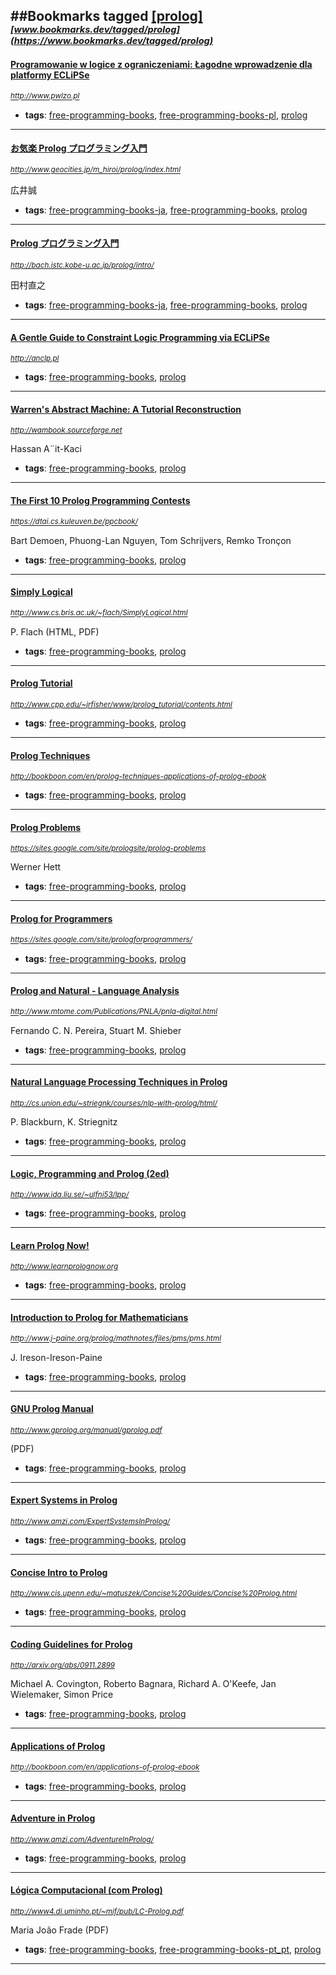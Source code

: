 ##Bookmarks tagged [[prolog]](https://www.bookmarks.dev?q=[prolog])
_<sup><sup>[www.bookmarks.dev/tagged/prolog](https://www.bookmarks.dev/tagged/prolog)</sup></sup>_
---
#### [Programowanie w logice z ograniczeniami: Łagodne wprowadzenie dla platformy ECLiPSe](http://www.pwlzo.pl)
_<sup>http://www.pwlzo.pl</sup>_

* **tags**: [free-programming-books](../tagged/free-programming-books.md), [free-programming-books-pl](../tagged/free-programming-books-pl.md), [prolog](../tagged/prolog.md)
---
#### [お気楽 Prolog プログラミング入門](http://www.geocities.jp/m_hiroi/prolog/index.html)
_<sup>http://www.geocities.jp/m_hiroi/prolog/index.html</sup>_

広井誠
* **tags**: [free-programming-books-ja](../tagged/free-programming-books-ja.md), [free-programming-books](../tagged/free-programming-books.md), [prolog](../tagged/prolog.md)
---
#### [Prolog プログラミング入門](http://bach.istc.kobe-u.ac.jp/prolog/intro/)
_<sup>http://bach.istc.kobe-u.ac.jp/prolog/intro/</sup>_

田村直之
* **tags**: [free-programming-books-ja](../tagged/free-programming-books-ja.md), [free-programming-books](../tagged/free-programming-books.md), [prolog](../tagged/prolog.md)
---
#### [A Gentle Guide to Constraint Logic Programming via ECLiPSe](http://anclp.pl)
_<sup>http://anclp.pl</sup>_

* **tags**: [free-programming-books](../tagged/free-programming-books.md), [prolog](../tagged/prolog.md)
---
#### [Warren's Abstract Machine: A Tutorial Reconstruction](http://wambook.sourceforge.net)
_<sup>http://wambook.sourceforge.net</sup>_

Hassan A¨it-Kaci
* **tags**: [free-programming-books](../tagged/free-programming-books.md), [prolog](../tagged/prolog.md)
---
#### [The First 10 Prolog Programming Contests](https://dtai.cs.kuleuven.be/ppcbook/)
_<sup>https://dtai.cs.kuleuven.be/ppcbook/</sup>_

Bart Demoen, Phuong-Lan Nguyen, Tom Schrijvers, Remko Tronçon
* **tags**: [free-programming-books](../tagged/free-programming-books.md), [prolog](../tagged/prolog.md)
---
#### [Simply Logical](http://www.cs.bris.ac.uk/~flach/SimplyLogical.html)
_<sup>http://www.cs.bris.ac.uk/~flach/SimplyLogical.html</sup>_

P. Flach (HTML, PDF)
* **tags**: [free-programming-books](../tagged/free-programming-books.md), [prolog](../tagged/prolog.md)
---
#### [Prolog Tutorial](http://www.cpp.edu/~jrfisher/www/prolog_tutorial/contents.html)
_<sup>http://www.cpp.edu/~jrfisher/www/prolog_tutorial/contents.html</sup>_

* **tags**: [free-programming-books](../tagged/free-programming-books.md), [prolog](../tagged/prolog.md)
---
#### [Prolog Techniques](http://bookboon.com/en/prolog-techniques-applications-of-prolog-ebook)
_<sup>http://bookboon.com/en/prolog-techniques-applications-of-prolog-ebook</sup>_

* **tags**: [free-programming-books](../tagged/free-programming-books.md), [prolog](../tagged/prolog.md)
---
#### [Prolog Problems](https://sites.google.com/site/prologsite/prolog-problems)
_<sup>https://sites.google.com/site/prologsite/prolog-problems</sup>_

Werner Hett
* **tags**: [free-programming-books](../tagged/free-programming-books.md), [prolog](../tagged/prolog.md)
---
#### [Prolog for Programmers](https://sites.google.com/site/prologforprogrammers/)
_<sup>https://sites.google.com/site/prologforprogrammers/</sup>_

* **tags**: [free-programming-books](../tagged/free-programming-books.md), [prolog](../tagged/prolog.md)
---
#### [Prolog and Natural - Language Analysis](http://www.mtome.com/Publications/PNLA/pnla-digital.html)
_<sup>http://www.mtome.com/Publications/PNLA/pnla-digital.html</sup>_

Fernando C. N. Pereira, Stuart M. Shieber
* **tags**: [free-programming-books](../tagged/free-programming-books.md), [prolog](../tagged/prolog.md)
---
#### [Natural Language Processing Techniques in Prolog](http://cs.union.edu/~striegnk/courses/nlp-with-prolog/html/)
_<sup>http://cs.union.edu/~striegnk/courses/nlp-with-prolog/html/</sup>_

P. Blackburn, K. Striegnitz
* **tags**: [free-programming-books](../tagged/free-programming-books.md), [prolog](../tagged/prolog.md)
---
#### [Logic, Programming and Prolog (2ed)](http://www.ida.liu.se/~ulfni53/lpp/)
_<sup>http://www.ida.liu.se/~ulfni53/lpp/</sup>_

* **tags**: [free-programming-books](../tagged/free-programming-books.md), [prolog](../tagged/prolog.md)
---
#### [Learn Prolog Now!](http://www.learnprolognow.org)
_<sup>http://www.learnprolognow.org</sup>_

* **tags**: [free-programming-books](../tagged/free-programming-books.md), [prolog](../tagged/prolog.md)
---
#### [Introduction to Prolog for Mathematicians](http://www.j-paine.org/prolog/mathnotes/files/pms/pms.html)
_<sup>http://www.j-paine.org/prolog/mathnotes/files/pms/pms.html</sup>_

J. Ireson-Ireson-Paine
* **tags**: [free-programming-books](../tagged/free-programming-books.md), [prolog](../tagged/prolog.md)
---
#### [GNU Prolog Manual](http://www.gprolog.org/manual/gprolog.pdf)
_<sup>http://www.gprolog.org/manual/gprolog.pdf</sup>_

(PDF)
* **tags**: [free-programming-books](../tagged/free-programming-books.md), [prolog](../tagged/prolog.md)
---
#### [Expert Systems in Prolog](http://www.amzi.com/ExpertSystemsInProlog/)
_<sup>http://www.amzi.com/ExpertSystemsInProlog/</sup>_

* **tags**: [free-programming-books](../tagged/free-programming-books.md), [prolog](../tagged/prolog.md)
---
#### [Concise Intro to Prolog](http://www.cis.upenn.edu/~matuszek/Concise%20Guides/Concise%20Prolog.html)
_<sup>http://www.cis.upenn.edu/~matuszek/Concise%20Guides/Concise%20Prolog.html</sup>_

* **tags**: [free-programming-books](../tagged/free-programming-books.md), [prolog](../tagged/prolog.md)
---
#### [Coding Guidelines for Prolog](http://arxiv.org/abs/0911.2899)
_<sup>http://arxiv.org/abs/0911.2899</sup>_

Michael A. Covington, Roberto Bagnara, Richard A. O'Keefe, Jan Wielemaker, Simon Price
* **tags**: [free-programming-books](../tagged/free-programming-books.md), [prolog](../tagged/prolog.md)
---
#### [Applications of Prolog](http://bookboon.com/en/applications-of-prolog-ebook)
_<sup>http://bookboon.com/en/applications-of-prolog-ebook</sup>_

* **tags**: [free-programming-books](../tagged/free-programming-books.md), [prolog](../tagged/prolog.md)
---
#### [Adventure in Prolog](http://www.amzi.com/AdventureInProlog/)
_<sup>http://www.amzi.com/AdventureInProlog/</sup>_

* **tags**: [free-programming-books](../tagged/free-programming-books.md), [prolog](../tagged/prolog.md)
---
#### [Lógica Computacional (com Prolog)](http://www4.di.uminho.pt/~mjf/pub/LC-Prolog.pdf)
_<sup>http://www4.di.uminho.pt/~mjf/pub/LC-Prolog.pdf</sup>_

Maria João Frade (PDF)
* **tags**: [free-programming-books](../tagged/free-programming-books.md), [free-programming-books-pt_pt](../tagged/free-programming-books-pt_pt.md), [prolog](../tagged/prolog.md)
---
